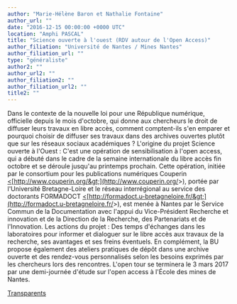 ```yaml
---
author: "Marie-Hélène Baron et Nathalie Fontaine"
author_url: ""
date: "2016-12-15 00:00:00 +0000 UTC"
location: "Amphi PASCAL"
title: "Science ouverte à l'ouest (RDV autour de l'Open Access)"
author_filiation: "Université de Nantes / Mines Nantes"
author_filiation_url: ""
type: "généraliste"
author2: ""
author_url2: ""
author_filiation2: ""
author_filiation_url2: ""
title2: ""
---
```

Dans le contexte de la nouvelle loi pour une République numérique, officielle depuis le mois d'octobre, qui donne aux chercheurs le droit de diffuser leurs travaux en libre accès, comment comptent-ils s'en emparer et pourquoi choisir de diffuser ses travaux dans des archives ouvertes plutôt que sur les réseaux sociaux académiques ?  L'origine du projet Science ouverte à l'Ouest :  C'est une opération de sensibilisation à l'open access, qui a débuté dans le cadre de la semaine internationale du libre accès fin octobre et se déroule jusqu'au printemps prochain. Cette opération, initiée par le consortium pour les publications numériques Couperin [&lt;](http://www.couperin.org/)[http://www.couperin.org/&gt;](http://www.couperin.org/&gt;), portée par l'Université Bretagne-Loire et le réseau interrégional au service des doctorants FORMADOCT [&lt;](http://formadoct.u-bretagneloire.fr/)[http://formadoct.u-bretagneloire.fr/&gt;](http://formadoct.u-bretagneloire.fr/&gt;), est menée à Nantes par le Service Commun de la Documentation avec l'appui du Vice-Président Recherche et innovation et de la Direction de la Recherche, des Partenariats et de l'Innovation.  Les actions du projet :  Des temps d'échanges dans les laboratoires pour informer et dialoguer sur le libre accès aux travaux de la recherche, ses avantages et ses freins éventuels. En complément, la BU propose également des ateliers pratiques de dépôt dans une archive ouverte et des rendez-vous personnalisés selon les besoins exprimés par les chercheurs lors des rencontres.  L'open tour se terminera le 3 mars 2017 par une demi-journée d'étude sur l'open access à l'École des mines de Nantes.

[Transparents](images/Communication/seminaires/Open_tour_presentation_2016_SUBATECH.pdf)
